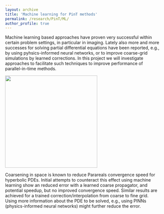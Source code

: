 ```yaml
---
layout: archive
title: 'Machine learning for PinT methods'
permalink: /research/PinT/ML/
author_profile: true
---
```



Machine learning based approaches have proven very successful within certain problem settings, in particular in imaging. Lately also more and more successes for solving partial differential equations have been reported, e.g., by using pyhsics-informed neural networks, or to improve coarse-grid simulations by learned corrections. In this project we will investigate approaches to facilitate such techniques to improve performance of parallel-in-time methods.


<p>
<img src="{{ site.url }}{{ site.baseurl}}/images/ML/parareal-coarsening-advection-centered-convergence-ML-trainedprop-unet.png" width="300" class="align-left">
</p>
Coarsening in space is known to reduce Parareals convergence speed for hyperbolic PDEs.
Initial attempts to counteract this effect using machine learning show an reduced error with a learned coarse propagator, and potential speedup, but no improved convergence speed. Similar results are achieved for a trained correction/interpolation from coarse to fine grid. Using more information about the PDE to be solved, e.g., using PINNs (physics-informed neural networks) might further reduce the error.
